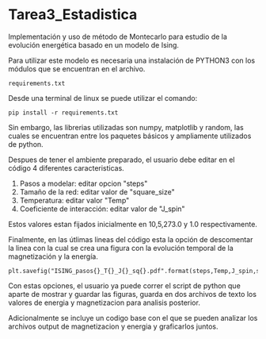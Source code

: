 # Tarea3_Estadistica
Implementación y uso de método de Montecarlo para estudio de la evolución energética basado en un modelo de Ising.

Para utilizar este modelo es necesaria una instalación de PYTHON3 con los módulos que se encuentran en el archivo.
~~~
requirements.txt
~~~
Desde una terminal de linux se puede utilizar el comando:
~~~
pip install -r requirements.txt
~~~
Sin embargo, las librerias utilizadas son numpy, matplotlib y random, las cuales se encuentran entre los paquetes básicos y ampliamente utilizados de python.

Despues de tener el ambiente preparado, el usuario debe editar en el código 4 diferentes caracteristicas. 
1. Pasos a modelar: editar opcion "steps"
2. Tamaño de la red: editar valor de "square_size"
3. Temperatura: editar valor "Temp"
4. Coeficiente de interacción: editar valor de "J_spin"

Estos valores estan fijados inicialmente en 10,5,273.0 y 1.0 respectivamente.

Finalmente, en las útlimas lineas del código esta la opción de descomentar la linea con la cual se crea una figura con la evolución temporal de la magnetización y la energía.
~~~
plt.savefig("ISING_pasos{}_T{}_J{}_sq{}.pdf".format(steps,Temp,J_spin,square_size))
~~~

Con estas opciones, el usuario ya puede correr el script de python que aparte de mostrar y guardar las figuras, guarda en dos archivos de texto los valores de energia y magnetizacion para analisis posterior.

Adicionalmente se incluye un codigo base con el que se pueden analizar los archivos output de magnetizacion y energia y graficarlos juntos.
